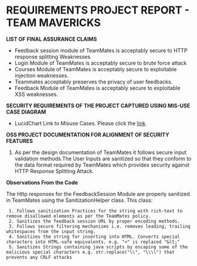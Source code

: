 **REQUIREMENTS PROJECT REPORT - TEAM MAVERICKS**
================================================

**LIST OF FINAL ASSURANCE CLAIMS**

* Feedback session module of TeamMates is acceptably secure to HTTP response splitting Weaknesses
* Login Module of TeamMates is acceptably secure to brute force attack
* Courses Module of TeamMates is acceptably secure to exploitable injection weaknesses.
* Teammates acceptably preserves the privacy of user feedbacks.
* Feedback Module of TeamMates is acceptably secure to exploitable XSS weaknesses.

**SECURITY REQUIREMENTS OF THE PROJECT CAPTURED USING MIS-USE CASE DIAGRAM**
  
  + LucidChart Link to Misuse Cases. Please click the [link](https://www.lucidchart.com/documents/edit/ae54e2f8-8f75-4d7f-b591-1a4fc93d6dab/0).

**OSS PROJECT DOCUMENTATION FOR ALIGNMENT OF SECURITY FEATURES**

1. As per the design documentation of TeamMates it follows secure input validation methods.The User Inputs are sanitized so that 
  they conform to the data format required by TeamMates which provides security against HTTP Response Splitting Attack.
  
  **Observations From the Code**
  
   The Http responses for the FeedbackSession Module are properly sanitized in TeamMates using the SanitizationHelper class. This class:
   
     1. Follows sanitization Practices for the string with rich-text to remove disallowed elements as per the TeamMates policy.
     2. Sanitizes the feedback session URL by proper encoding methods.
     3. Follows secure filtering mechanisms i.e. removes leading, trailing whitespaces from the input string.
     4. Sanitizes the string for inserting into HTML. Converts special characters into HTML-safe equivalents. e.g. "<" is replaced "&lt;"
     5. Sanitizes Strings containing java scripts by escaping some of the malicious special characters e.g. str.replace("\\", "\\\\") that                            prevents any CRLF attacks 


